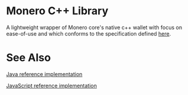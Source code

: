 # Monero C++ Library

A lightweight wrapper of Monero core's native c++ wallet with focus on ease-of-use and which conforms to the specification defined [here](https://github.com/monero-ecosystem/monero-javascript/blob/master/monero-model.pdf).

# See Also

[Java reference implementation](https://github.com/monero-ecosystem/monero-java-rpc)

[JavaScript reference implementation](https://github.com/monero-ecosystem/monero-javascript)